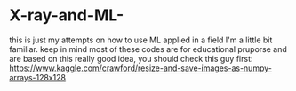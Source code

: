 # X-ray-and-ML-
this is just my attempts on how to use ML applied in a field I'm a little bit familiar.
keep in mind most of these codes are for educational pruporse and are based on this really good idea, you should check this guy first: https://www.kaggle.com/crawford/resize-and-save-images-as-numpy-arrays-128x128   


